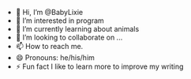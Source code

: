 - 👋 Hi, I’m @BabyLixie
- 👀 I’m interested in program
- 🌱 I’m currently learning about animals
- 💞️ I’m looking to collaborate on ...
- 📫 How to reach me.
- 😄 Pronouns: he/his/him
- ⚡ Fun fact I like to learn more to improve my writing

<!---
BabyLixie/BabyLixie is a ✨ special ✨ repository because its `THISISME.md` (this file) appears on your GitHub profile.
You can click the Preview link to take a look at your changes.
--->
